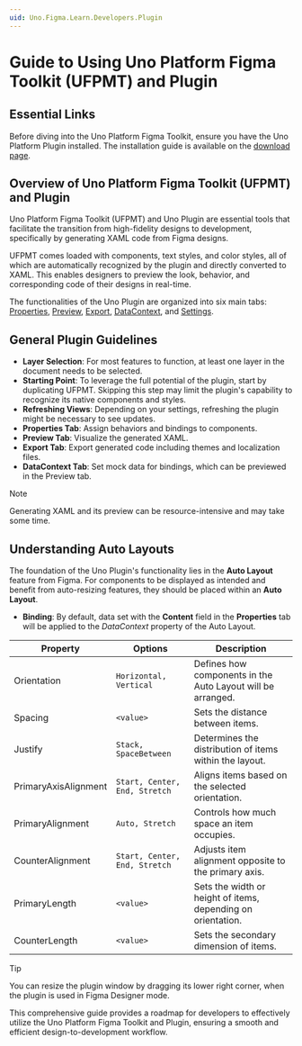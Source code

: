 ```yaml
---
uid: Uno.Figma.Learn.Developers.Plugin
---
```


# Guide to Using Uno Platform Figma Toolkit (UFPMT) and Plugin

## Essential Links

Before diving into the Uno Platform Figma Toolkit, ensure you have the Uno Platform Plugin installed. The installation guide is available on the [download page](../../download.md).

## Overview of Uno Platform Figma Toolkit (UFPMT) and Plugin

Uno Platform Figma Toolkit (UFPMT) and Uno Plugin are essential tools that facilitate the transition from high-fidelity designs to development, specifically by generating XAML code from Figma designs.

UFPMT comes loaded with components, text styles, and color styles, all of which are automatically recognized by the plugin and directly converted to XAML. This enables designers to preview the look, behavior, and corresponding code of their designs in real-time.

The functionalities of the Uno Plugin are organized into six main tabs: [Properties](properties-tab.md), [Preview](preview-tab.md), [Export](export-tab.md), [DataContext](datacontext-tab.md), and [Settings](settings-tab.md).

## General Plugin Guidelines

- **Layer Selection**: For most features to function, at least one layer in the document needs to be selected.
- **Starting Point**: To leverage the full potential of the plugin, start by duplicating UFPMT. Skipping this step may limit the plugin's capability to recognize its native components and styles.
- **Refreshing Views**: Depending on your settings, refreshing the plugin might be necessary to see updates.
- **Properties Tab**: Assign behaviors and bindings to components.
- **Preview Tab**: Visualize the generated XAML.
- **Export Tab**: Export generated code including themes and localization files.
- **DataContext Tab**: Set mock data for bindings, which can be previewed in the Preview tab.

> [!NOTE]
> Generating XAML and its preview can be resource-intensive and may take some time.

## Understanding Auto Layouts

The foundation of the Uno Plugin's functionality lies in the **Auto Layout** feature from Figma. For components to be displayed as intended and benefit from auto-resizing features, they should be placed within an **Auto Layout**.

- **Binding**: By default, data set with the **Content** field in the **Properties** tab will be applied to the *DataContext* property of the Auto Layout.

| Property             | Options                       | Description                                                  |
| -------------------- | ----------------------------- | ------------------------------------------------------------ |
| Orientation          | `Horizontal, Vertical`        | Defines how components in the Auto Layout will be arranged.  |
| Spacing              | `<value>`                     | Sets the distance between items.                             |
| Justify              | `Stack, SpaceBetween`         | Determines the distribution of items within the layout.      |
| PrimaryAxisAlignment | `Start, Center, End, Stretch` | Aligns items based on the selected orientation.              |
| PrimaryAlignment     | `Auto, Stretch`               | Controls how much space an item occupies.                    |
| CounterAlignment     | `Start, Center, End, Stretch` | Adjusts item alignment opposite to the primary axis.         |
| PrimaryLength        | `<value>`                     | Sets the width or height of items, depending on orientation. |
| CounterLength        | `<value>`                     | Sets the secondary dimension of items.                       |

> [!TIP]
> You can resize the plugin window by dragging its lower right corner, when the plugin is used in Figma Designer mode.

This comprehensive guide provides a roadmap for developers to effectively utilize the Uno Platform Figma Toolkit and Plugin, ensuring a smooth and efficient design-to-development workflow.
